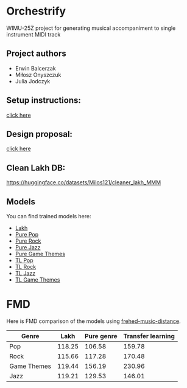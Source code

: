 # Orchestrify
WIMU-25Z project for generating musical accompaniment to single instrument MIDI track

## Project authors
- Erwin Balcerzak
- Miłosz Onyszczuk
- Julia Jodczyk

## Setup instructions:
[click here](./docs/SetUp.md)

## Design proposal:
[click here](./docs/DesignProposal.md)

## Clean Lakh DB:
https://huggingface.co/datasets/Milos121/cleaner_lakh_MMM

## Models
You can find trained models here:
- [Lakh](https://huggingface.co/rasta3050/aiguru_lakh)
- [Pure Pop](https://huggingface.co/rasta3050/aiguru_pop)
- [Pure Rock](https://huggingface.co/rasta3050/aiguru_rock)
- [Pure Jazz](https://huggingface.co/rasta3050/aiguru_jazz)
- [Pure Game Themes](https://huggingface.co/rasta3050/aiguru_game_themes)
- [TL Pop](https://huggingface.co/rasta3050/lakh_pop_transfer_model)
- [TL Rock](https://huggingface.co/rasta3050/lakh_rock_transfer_model)
- [TL Jazz](https://huggingface.co/rasta3050/lakh_jazz_transfer_model)
- [TL Game Themes](https://huggingface.co/rasta3050/lakh_game_themes_transfer_model)

# FMD
Here is FMD comparison of the models using [frehed-music-distance](https://github.com/jryban/frechet-music-distance).

| Genre            | Lakh   | Pure genre     | Transfer learning |
| ---------------- | ------ | -------------- | ---------------- |
| Pop              | 118.25 | 106.58         |  159.78          |
| Rock             | 115.66 | 117.28         |  170.48          |
| Game Themes      | 119.44 | 156.19         |  230.96          |
| Jazz             | 119.21 | 129.53         |  146.01          |
